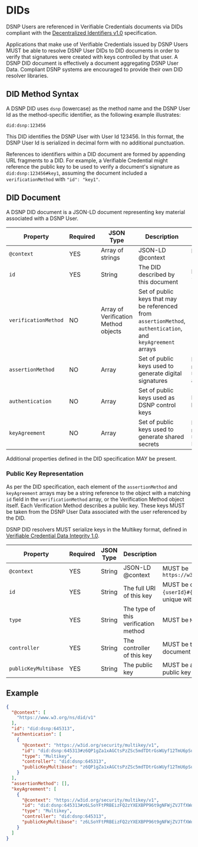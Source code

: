# DIDs

DSNP Users are referenced in Verifiable Credentials documents via DIDs compliant with the [Decentralized Identifiers v1.0](https://www.w3.org/TR/did-core/) specification.

Applications that make use of Verifiable Credentials issued by DSNP Users MUST be able to resolve DSNP User DIDs to DID documents in order to verify that signatures were created with keys controlled by that user.
A DSNP DID document is effectively a document aggregating DSNP User Data.
Compliant DSNP systems are encouraged to provide their own DID resolver libraries.

## DID Method Syntax

A DSNP DID uses `dsnp` (lowercase) as the method name and the DSNP User Id as the method-specific identifier, as the following example illustrates:

`did:dsnp:123456`

This DID identifies the DSNP User with User Id 123456.
In this format, the DSNP User Id is serialized in decimal form with no additional punctuation. 

References to identifiers within a DID document are formed by appending URL fragments to a DID.
For example, a Verifiable Credential might reference the public key to be used to verify a document's signature as `did:dsnp:123456#key1`, assuming the document included a `verificationMethod` with `"id": "key1"`.

## DID Document

A DSNP DID document is a JSON-LD document representing key material associated with a DSNP User.

| Property | Required | JSON Type | Description | Restrictions |
| --- | --- | --- | --- | --- |
| `@context` | YES | Array of strings | JSON-LD @context | MUST include `"https://www.w3.org/ns/did/v1"` |
| `id` | YES | String | The DID described by this document | MUST be of the form `did:dsnp:{userId}` |
| `verificationMethod` | NO | Array of Verification Method objects | Set of public keys that may be referenced from `assertionMethod`, `authentication`, and `keyAgreement` arrays |
| `assertionMethod` | NO | Array  | Set of public keys used to generate digital signatures | MUST include or reference all relevant keys present in DSNP User Data `assertionMethodPublicKeys` |
| `authentication` | NO | Array  | Set of public keys used as DSNP control keys | MAY include or reference any keys used as control keys |
| `keyAgreement` | NO | Array | Set of public keys used to generate shared secrets | MUST include or reference all relevant keys present in DSNP User Data `keyAgreementPublicKeys` |

Additional properties defined in the DID specification MAY be present.

### Public Key Representation

As per the DID specification, each element of the `assertionMethod` and `keyAgreement` arrays may be a string reference to the object with a matching `id` field in the `verificationMethod` array, or the Verification Method object itself.
Each Verification Method describes a public key.
These keys MUST be taken from the DSNP User Data associated with the user referenced by the DID.

DSNP DID resolvers MUST serialize keys in the Multikey format, defined in [Verifiable Credential Data Integrity 1.0](https://www.w3.org/TR/vc-data-integrity/).

| Property | Required | JSON Type | Description | Restrictions |
| --- | --- | --- | --- | --- |
| `@context` | YES | String | JSON-LD @context | MUST be `https://w3id.org/security/multikey/v1` |
| `id` | YES | String | The full URI of this key | MUST be of the form `did:dsnp:{userId}#{identifier}`; MUST be unique within the document |
| `type` | YES | String | The type of this verification method | MUST be `Multikey` |
| `controller` | YES | String | The controller of this key | MUST be the DID of the enclosing document |
| `publicKeyMultibase` | YES | String | The public key | MUST be a valid multicodec-prefixed public key in `base58btc` encoding |

## Example

```json
{
  "@context": [
    "https://www.w3.org/ns/did/v1"
  ],
  "id": "did:dsnp:645313",
  "authentication": [
    {
      "@context": "https://w3id.org/security/multikey/v1",
      "id": "did:dsnp:645313#z6QP1gZa1xAGCtsPzZSc5mdTDtrGsWUyf12TmU6pSu15SXUr",
      "type": "Multikey",
      "controller": "did:dsnp:645313",
      "publicKeyMultibase": "z6QP1gZa1xAGCtsPzZSc5mdTDtrGsWUyf12TmU6pSu15SXUr"
    }
  ],
  "assertionMethod": [],
  "keyAgreement": [
    {
      "@context": "https://w3id.org/security/multikey/v1",
      "id": "did:dsnp:645313#z6LSoYFtPRBEizFQ2zYXEXBPP96t9gNFWjZVJTfXWqzMhw9e",
      "type": "Multikey",
      "controller": "did:dsnp:645313",
      "publicKeyMultibase": "z6LSoYFtPRBEizFQ2zYXEXBPP96t9gNFWjZVJTfXWqzMhw9e"
    }
  ]
}
```
